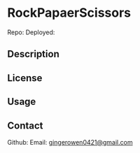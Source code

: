 # RockPapaerScissors

Repo:
Deployed: 

## Description

## License

## Usage

## Contact
Github:
Email: gingerowen0421@gmail.com